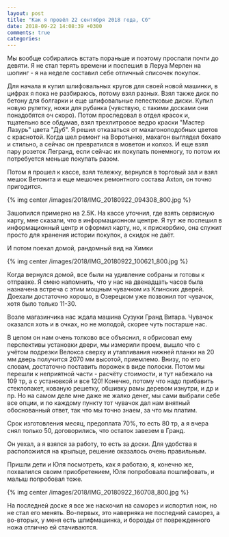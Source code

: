 ```yaml
---
layout: post
title: "Как я провёл 22 сентября 2018 года, Сб"
date: 2018-09-22 14:08:39 +0300
comments: true
categories: 
---
```

Мы вообще собирались встать пораньше и поэтому проспали почти до девяти. Я не стал терять времени и поспешил в Леруа Мерлен на шопинг - я на неделе составил себе отличный списочек покупок.

Для начала я купил шлифовальных кругов для своей новой машинки, в цифрах я пока не разбираюсь, потому взял разных. Взял также диск по бетону для болгарки и еще шлифовальные лепестковые диски. Купил новую рулетку, ножи для рубанка (чувствую, с такими досками они понадобятся оч скоро). Потом проследовал в отдел красок и, тщательно все обдумав, взял трехлитровое ведро краски "Мастер Лазурь" цвета "Дуб". Я решил отказаться от махагоноподобных цветов с краснотой. Когда шел ремонт на Воротынке, махагон выглядел бохато и стильно, а сейчас он превратился в моветон и колхоз. И еще взял пару розеток Легранд, если сейчас их покупать понемногу, то потом их потребуется меньше покупать разом.

Потом я прошел к кассе, взял тележку, вернулся в торговый зал и взял мешок Ветонита и еще мешочек ремонтного состава Axton, он точно пригодится.

{% img center /images/2018/IMG_20180922_094308_800.jpg %}

Зашопился примерно на 2.5К. На кассе уточнил, где взять сервисную карту, мне сказали, что в информационном центре. Я тут же поспешил в информационный центр и оформил карту, но, к прискорбию, она служит просто для хранения истории покупок, а скидок не даёт.

И потом поехал домой, рандомный вид на Химки

{% img center /images/2018/IMG_20180922_100621_800.jpg %}

Когда вернулся домой, все были на удивление собраны и готовы к отправке. Я смею напомнить, что у нас на двенадцать часов была назначена встреча с этим мощным чувачком из Клинских дверей. Доехали достаточно хорошо, в Озерецком уже позвонил тот чувачок, хотя было только 11-30.

Возле магазинчика нас ждала машина Сузуки Гранд Витара. Чувачок оказался хоть и в очках, но не молодой, скорее чуть постарше нас.

В целом он нам очень толково все объяснил, я обрисовал ему перспективы установки двери, мы измерили проем, вышло что с учётом подрезки Велокса сверху и утапливания нижней планки на 20 мм дверь получится 2070 мм высотой, приемлемо. Внизу, по его словам, достаточно поставить порожек в виде полоски. Потом мы перешли к неприятной части - расчёту стоимости, и тут набежало на 109 тр, а с установкой и все 120! Конечно, потому что надо прибавить стеклопакет, кованую решетку, обшивку рамы деревом изнутри, и др и пр. Но на самом деле мне даже не жалко денег, мы сами выбрали себе все опции, и по каждому пункту тот чувачок дал нам внятный обоснованный ответ, так что мы точно знаем, за что мы платим.

Срок изготовления месяц, предоплата 70%, то есть 80 тр, а я вчера снял только 50, договорились, что остаток завезем в Гранд.

Он уехал, а я взялся за работу, то есть за доски. Для удобства я расположился на крыльце, решение оказалось очень правильным.


Пришли дети и Юля посмотреть, как я работаю, я, конечно же, похвалился своим приобретением, Юля попробовала пошлифовать, и малыш попробовал тоже.

{% img center /images/2018/IMG_20180922_160708_800.jpg %}



На последней доске я все же наскочил на саморез и испортил нож, но не стал его менять. Во-первых, это наверняка не последний саморез, а во-вторых, у меня есть шлифмашинка, и борозды от поврежденного ножа отлично ей стачиваются.